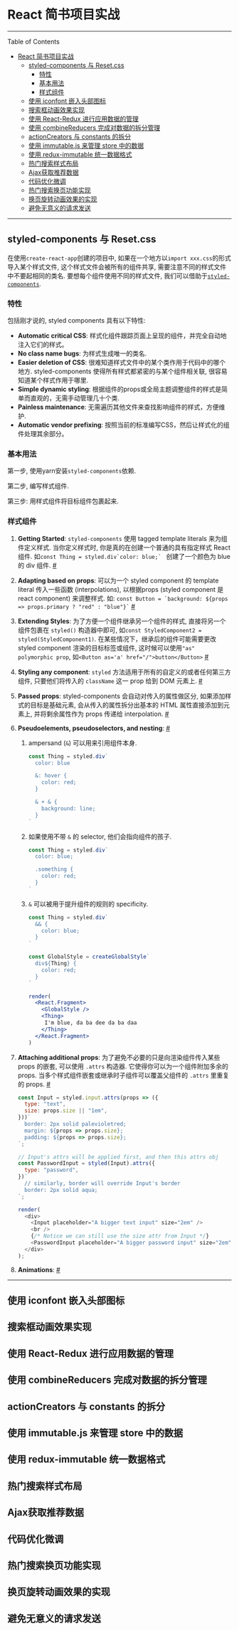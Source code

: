 # React 简书项目实战

---

Table of Contents

- [React 简书项目实战](#react-简书项目实战)
  - [styled-components 与 Reset.css](#styled-components-与-resetcss)
    - [特性](#特性)
    - [基本用法](#基本用法)
    - [样式组件](#样式组件)
  - [使用 iconfont 嵌入头部图标](#使用-iconfont-嵌入头部图标)
  - [搜索框动画效果实现](#搜索框动画效果实现)
  - [使用 React-Redux 进行应用数据的管理](#使用-react-redux-进行应用数据的管理)
  - [使用 combineReducers 完成对数据的拆分管理](#使用-combinereducers-完成对数据的拆分管理)
  - [actionCreators 与 constants 的拆分](#actioncreators-与-constants-的拆分)
  - [使用 immutable.js 来管理 store 中的数据](#使用-immutablejs-来管理-store-中的数据)
  - [使用 redux-immutable 统一数据格式](#使用-redux-immutable-统一数据格式)
  - [热门搜索样式布局](#热门搜索样式布局)
  - [Ajax获取推荐数据](#ajax获取推荐数据)
  - [代码优化微调](#代码优化微调)
  - [热门搜索换页功能实现](#热门搜索换页功能实现)
  - [换页旋转动画效果的实现](#换页旋转动画效果的实现)
  - [避免无意义的请求发送](#避免无意义的请求发送)

---

## styled-components 与 Reset.css

在使用`create-react-app`创建的项目中, 如果在一个地方以`import xxx.css`的形式导入某个样式文件, 这个样式文件会被所有的组件共享, 需要注意不同的样式文件中不要起相同的类名. 要想每个组件使用不同的样式文件, 我们可以借助于[`styled-components`](https://styled-components.com/).

### 特性

包括刚才说的, styled components 具有以下特性:

- **Automatic critical CSS**: 样式化组件跟踪页面上呈现的组件，并完全自动地注入它们的样式。
- **No class name bugs**: 为样式生成唯一的类名.
- **Easier deletion of CSS**: 很难知道样式文件中的某个类作用于代码中的哪个地方. styled-components 使得所有样式都紧密的与某个组件相关联, 很容易知道某个样式作用于哪里.
- **Simple dynamic styling**: 根据组件的props或全局主题调整组件的样式是简单而直观的，无需手动管理几十个类.
- **Painless maintenance**: 无需遍历其他文件来查找影响组件的样式，方便维护.
- **Automatic vendor prefixing**: 按照当前的标准编写CSS，然后让样式化的组件处理其余部分。

### 基本用法

第一步, 使用yarn安装`styled-components`依赖.

第二步, 编写样式组件.

第三步: 用样式组件将目标组件包裹起来.

### 样式组件

1. **Getting Started**: `styled-components` 使用 tagged template literals 来为组件定义样式. 当你定义样式时, 你是真的在创建一个普通的具有指定样式 React 组件. 如```const Thing = styled.div`color: blue;` ``` 创建了一个颜色为 blue 的 div 组件. [#](https://styled-components.com/docs/basics#getting-started)

2. **Adapting based on props**: 可以为一个 styled component 的 template literal 传入一些函数 (interpolations), 以根据props (styled component 是 react component) 来调整样式. 如: ``` const Button = `background: ${props => props.primary ? "red" : "blue"}` ``` [#](https://styled-components.com/docs/basics#adapting-based-on-props)

3. **Extending Styles**: 为了方便一个组件继承另一个组件的样式, 直接将另一个组件包裹在 `styled()` 构造器中即可, 如`const StyledComponent2 = styled(StyledComponent1)`. 在某些情况下，继承后的组件可能需要更改 styled component 渲染的目标标签或组件, 这时候可以使用`"as" polymorphic prop`, 如`<Button as='a' href="/">button</Button>` [#](https://styled-components.com/docs/basics#extending-styles)

4. **Styling any component**: `styled` 方法适用于所有的自定义的或者任何第三方组件, 只要他们将传入的 `className` 这一 prop 给到 DOM 元素上. [#](https://styled-components.com/docs/basics#styling-any-component)

5. **Passed props**: styled-components 会自动对传入的属性做区分, 如果添加样式的目标是基础元素, 会从传入的属性拆分出基本的 HTML 属性直接添加到元素上, 并将剩余属性作为 props 传递给 interpolation. [#](https://styled-components.com/docs/basics#passed-props)

6. **Pseudoelements, pseudoselectors, and nesting**: [#](https://styled-components.com/docs/basics#pseudoelements-pseudoselectors-and-nesting)
    1. ampersand (`&`) 可以用来引用组件本身.
        ```js
        const Thing = styled.div`
          color: blue

          &: hover {
            color: red;
          }

          & + & {
            background: line;
          }
        `
        ```
    2. 如果使用不带 `&` 的 selector, 他们会指向组件的孩子.
        ```js
        const Thing = styled.div`
          color: blue;

          .something {
            color: red;
          }
        `
        ```
    3. `&` 可以被用于提升组件的规则的 specificity.
        ```jsx
        const Thing = styled.div`
          && {
            color: blue;
          }
        `

        const GlobalStyle = createGlobalStyle`
          div${Thing} {
            color: red;
          }
        `

        render(
          <React.Fragment>
            <GlobalStyle />
            <Thing>
             I'm blue, da ba dee da ba daa
            </Thing>
          </React.Fragment>
        )
        ```

7. **Attaching additional props**: 为了避免不必要的只是向渲染组件传入某些 props 的嵌套, 可以使用 `.attrs` 构造器. 它使得你可以为一个组件附加多余的 props. 当多个样式组件嵌套或继承时子组件可以覆盖父组件的 `.attrs` 里重复的 props. [#](https://styled-components.com/docs/basics#attaching-additional-props)
    ```js
    const Input = styled.input.attrs(props => ({
      type: "text",
      size: props.size || "1em",
    }))`
      border: 2px solid palevioletred;
      margin: ${props => props.size};
      padding: ${props => props.size};
    `;

    // Input's attrs will be applied first, and then this attrs obj
    const PasswordInput = styled(Input).attrs({
      type: "password",
    })`
      // similarly, border will override Input's border
      border: 2px solid aqua;
    `;

    render(
      <div>
        <Input placeholder="A bigger text input" size="2em" />
        <br />
        {/* Notice we can still use the size attr from Input */}
        <PasswordInput placeholder="A bigger password input" size="2em" />
      </div>
    );
    ```

8. **Animations**: [#](https://styled-components.com/docs/basics#animations)

---

## 使用 iconfont 嵌入头部图标

## 搜索框动画效果实现

## 使用 React-Redux 进行应用数据的管理

## 使用 combineReducers 完成对数据的拆分管理

## actionCreators 与 constants 的拆分

## 使用 immutable.js 来管理 store 中的数据

## 使用 redux-immutable 统一数据格式

## 热门搜索样式布局

## Ajax获取推荐数据

## 代码优化微调

## 热门搜索换页功能实现

## 换页旋转动画效果的实现

## 避免无意义的请求发送
